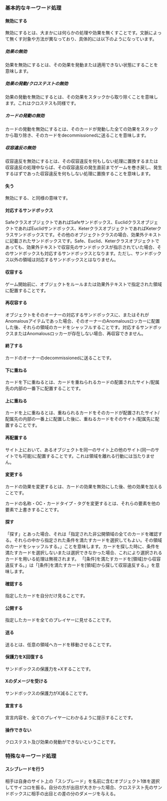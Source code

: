 ### 基本的なキーワード処理
#### 無効にする
無効にするとは、大まかには何らかの処理や効果を無くすことです。文脈によって無くす対象や方法が異なっており、具体的には以下のようになっています。
##### 効果の無効
効果を無効にするとは、その効果を発動または適用できない状態にすることを意味します。
##### 効果の発動/クロステストの無効
効果の発動を無効にするとは、その効果をスタックから取り除くことを意味します。これはクロステスも同様です。
##### カードの発動の無効
カードの発動を無効にするとは、そのカードが発動した全ての効果をスタックから取り除き、そのカードをdecommissionedに送ることを意味します。
##### 収容違反の無効
収容違反を無効にするとは、その収容違反を何もしない処理に置換するまたは収容違反の処理中ならば、その収容違反の発生直前までゲームを巻き戻し、発生するはずであった収容違反を何もしない処理に置換することを意味します。
#### 失う
無効にする、と同様の意味です。

#### 対応するサンドボックス
SafeクラスオブジェクトであればSafeサンドボックス、EuclidクラスオブジェクトであればEuclidサンドボックス、KeterクラスオブジェクトであればKeterクラスサンドボックスです。その他のオブジェクトクラスの場合、効果外テキストに記載されたサンドボックスです。Safe、Euclid、Keterクラスオブジェクトであっても、効果外テキストで収容先のサンドボックスが指示されていた場合、そのサンドボックスも対応するサンドボックスとなります。ただし、サンドボックス以外の領域は対応するサンドボックスとはなりません。
#### 収容する
ゲーム開始前に、オブジェクトをルールまたは効果外テキストで指定された領域に配置することです。
#### 再収容する
オブジェクトをそのオーナーの対応するサンドボックスに、またはそれがAnomalousアイテムであった場合、そのオーナーのAnomalousロッカーに配置した後、それらの領域のカードをシャッフルすることです。対応するサンドボックスまたはAnomalousロッカーが存在しない場合、再収容できません。
#### 終了する
カードのオーナーのdecommissionedに送ることです。
#### 下に重ねる
カードを下に重ねるとは、カードを重ねられるカードの配置されたサイト/配属先の内部の一番下に配置することです。
#### 上に重ねる
カードを上に重ねるとは、重ねられるカードをそのカードが配置されたサイト/配属先の内部の一番上に配置した後に、重ねるカードをそのサイト/配属先に配置することです。
#### 再配置する
サイト上において、あるオブジェクトを同一のサイト上の他のサイト(同一のサイトでも可能)に配置することです。これは領域を離れる行動には当たりません。
#### 変更する
カードの効果を変更するとは、カードの効果を無効にした後、他の効果を加えることです。

カードの名称・OC・カードタイプ・タグを変更するとは、それらの要素を他の要素で上書きすることです。
#### 探す
「探す」とあった場合、それは「指定された非公開領域の全てのカードを確認する。それらの中から指定された条件を満たすカードを選択してもよい。その領域のカードをシャッフルする。」ことを意味します。カードを探した時に、条件を満たすカードを選択しないまたは選択できなかった場合、これにより選択されるカードを用いる処理は無視されます。
「[条件]を満たすカードを[領域]から収容違反する。」は「[条件]を満たすカードを[領域]から探して収容違反する。」を意味します。
#### 確認する
指定したカードを自分だけ見ることです。
#### 公開する
指定したカードを全てのプレイヤーに見せることです。
#### 送る
送るとは、任意の領域へカードを移動させることです。
#### 保護力をX回復する
サンドボックスの保護力を+Xすることです。
#### Xのダメージを受ける
サンドボックスの保護力がX減ることです。
#### 宣言する
宣言内容を、全てのプレイヤーにわかるように提示することです。
#### 操作できない
クロステスト及び効果の発動ができないということです。

### 特殊なキーワード処理
#### スシブレードを行う
相手は自身のサイト上の「スシブレード」を名前に含むオブジェクト1体を選択してサイコロを振る。自分の方が出目が大きかった場合、クロステスト先のサンドボックスに相手の出目との差の分のダメージを与える。


